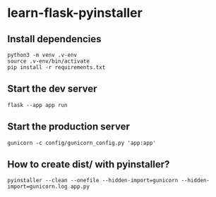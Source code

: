 # learn-flask-pyinstaller

## Install dependencies

```shell
python3 -m venv .v-env
source .v-env/bin/activate
pip install -r requirements.txt
```

## Start the dev server

```shell
flask --app app run
```

## Start the production server

```shell
gunicorn -c config/gunicorn_config.py 'app:app'
```

## How to create dist/ with pyinstaller?

```shell
pyinstaller --clean --onefile --hidden-import=gunicorn --hidden-import=gunicorn.log app.py
```
